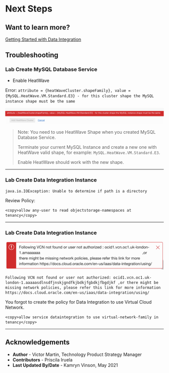 # Next Steps

## Want to learn more?

[Getting Started with Data Integration](https://docs.oracle.com/en-us/iaas/data-integration/using/preparing-for-connectivity.htm)

## Troubleshooting

### Lab Create MySQL Database Service
- Enable HeatWave

Error: `attribute = {heatWaveCluster.shapeFamily}, value = {MySQL.HeatWave.VM.Standard.E3} - for this cluster shape the MySQL instance shape must be the same`

![](images/heatwave_error_shape.png)

> Note: You need to use HeatWave Shape when you created MySQL Database Service.
>
> Terminate your current MySQL Instance and create a new one with HeatWave valid shape, for example: `MySQL.HeatWave.VM.Standard.E3`.
>
> Enable HeatWave should work with the new shape.

---

### Lab Create Data Integration Instance

`java.io.IOException: Unable to determine if path is a directory`

Review Policy:

```
<copy>allow any-user to read objectstorage-namespaces at tenancy</copy>
```

---

### Lab Create Data Integration Instance


![Data Integration VNC policy missing](images/di_error_vcn.png.png)

```
Following VCN not found or user not authorized: ocid1.vcn.oc1.uk-london-1.aaaaasdlnsdfjnskjgndfkjbdkjfgbdkjfbgdjkf ,or there might be missing network policies, please refer this link for more information https://docs.cloud.oracle.com/en-us/iaas/data-integration/using/
```

You forgot to create the policy for Data Integration to use Virtual Cloud Network.

```
<copy>allow service dataintegration to use virtual-network-family in tenancy</copy>
```

---

## **Acknowledgements**

- **Author** - Victor Martin, Technology Product Strategy Manager
- **Contributors** - Priscila Iruela
- **Last Updated By/Date** - Kamryn Vinson, May 2021